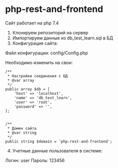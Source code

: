 # php-rest-and-frontend

Сайт работает на php 7.4

1. Клонируем репозиторий на сервер
2. Импортируем данные из db_test_learn.sql в БД
3. Конфигурация сайта:

Файл конфигурации:
config/Config.php

Необходимо изменить на свои:


    /**
     * Настройки соединения с БД
     * @var array 
     */
    public array $db = [
        'host' => 'localhost',
        'name' => 'db_test_learn',
        'user' => 'root',
        'password' => '',        
    ];
 

    /**
     * Домен сайта
     * @var string 
     */
    public string $domain = 'php-rest-and-frontend';

 4. Учетные данные пользователя в системе:
 
Логин: user
Пароль: 123456
